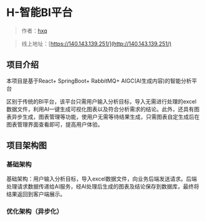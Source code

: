 # H-智能BI平台
> 作者：[hxq](https://github.com/eat11cookies)

> 线上地址：[https://140.143.139.251/](http://140.143.139.251/)


## 项目介绍
本项目是基于React+ SpringBoot+ RabbitMQ+ AIGC(AI生成内容)的智能分析平台  
  
区别于传统的BI平台，该平台只需用户输入分析目标，导入无需进行处理的excel数据文件，利用AI一键生成可视化图表以及符合分析需求的结论。此外，还具有图表异步生成，图表管理等功能，使用户无需等待结果生成，只需图表自定生成后在图表管理界面查看即可，提高用户体验。

## 项目架构图
### 基础架构
基础架构：用户输入分析目标，导入excel数据文件，向业务后端发送请求。后端处理请求数据传递给AI服务，经AI处理后生成的图表及结论保存到数据库，最终将结果返回到客户端展示。  



### 优化架构（异步化）
